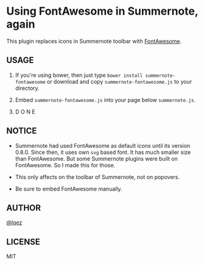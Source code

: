 Using FontAwesome in Summernote, again
======================================

This plugin replaces icons in Summernote toolbar with [FontAwesome](https://fontawesome.com/). 


USAGE
-----

 1. If you're using bower, then just type `bower install summernote-fontawesome`
    or download and copy `summernote-fontawesome.js` to your directory.

 2. Embed `summernote-fontawesome.js` into your page below `summernote.js`.

 3. D O N E


NOTICE
------

 - Summernote had used FontAwesome as default icons until its version 0.8.0.
   Since then, it uses own `svg` based font. It has much smaller size than FontAwesome.
   But some Summernote plugins were built on FontAwesome. So I made this for those.

 - This only affects on the toolbar of Summernote, not on popovers.
 
 - Be sure to embed FontAwesome manually.


AUTHOR
------
[@lqez](https://github.com/lqez/)


LICENSE
-------
MIT
